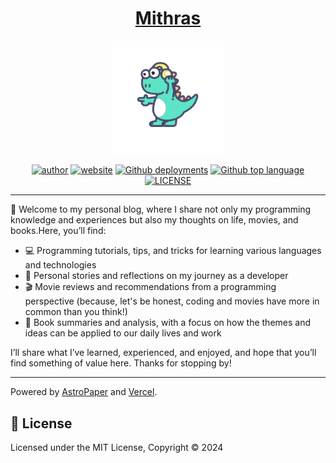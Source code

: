 <h1 align="center">
  <a href="https://github.com/mithrasu/akrab.top" target="_blank">Mithras</a>
</h1>

<div align="center">
    <a href="https://www.akrab.top/" target="blank">
        <img src="./public/mithras-og.png" alt="Mithras Logo" width="36%">
    </a>
</div>

<p align="center">
    <a href="https://github.com/mithrasu"><img alt="author" src="https://img.shields.io/badge/author-mithrasu-blue.svg"/></a>
    <a href="https://img.shields.io/website?url=https%3A%2F%2Fakrab.top"><img alt="website" src="https://img.shields.io/website?url=https%3A%2F%2Fakrab.top"/></a>
    <a href="https://img.shields.io/github/deployments/mithrasu/akrab.top/Production"><img alt="Github deployments" src="https://img.shields.io/github/deployments/mithrasu/akrab.top/Production"/></a>
    <a href="https://img.shields.io/github/languages/top/mithrasu/akrab.top"><img alt="Github top language" src="https://img.shields.io/github/languages/top/mithrasu/akrab.top"/></a>
    <a href="hhttps://img.shields.io/github/license/mithrasu/akrab.top"><img alt="LICENSE" src="https://img.shields.io/github/license/mithrasu/akrab.top"/></a>
</p>

---

👋 Welcome to my personal blog, where I share not only my programming knowledge and experiences but also my thoughts on life, movies, and books.Here, you’ll find:

- 💻 Programming tutorials, tips, and tricks for learning various languages and technologies
- 📝 Personal stories and reflections on my journey as a developer
- 🎬 Movie reviews and recommendations from a programming perspective (because, let's be honest, coding and movies have more in common than you think!)
- 📖 Book summaries and analysis, with a focus on how the themes and ideas can be applied to our daily lives and work

I’ll share what I’ve learned, experienced, and enjoyed, and hope that you’ll find something of value here. Thanks for stopping by!

---

Powered by [AstroPaper](https://github.com/satnaing/astro-paper/) and [Vercel](https://vercel.com/).

## 📜 License

Licensed under the MIT License, Copyright © 2024
